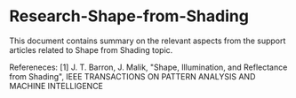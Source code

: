 # Research-Shape-from-Shading

This document contains summary on the relevant aspects from the support articles related to Shape from Shading topic.


Refereneces:
[1] J. T. Barron, J. Malik, "Shape, Illumination, and Reflectance from Shading", IEEE TRANSACTIONS ON PATTERN ANALYSIS AND MACHINE INTELLIGENCE
